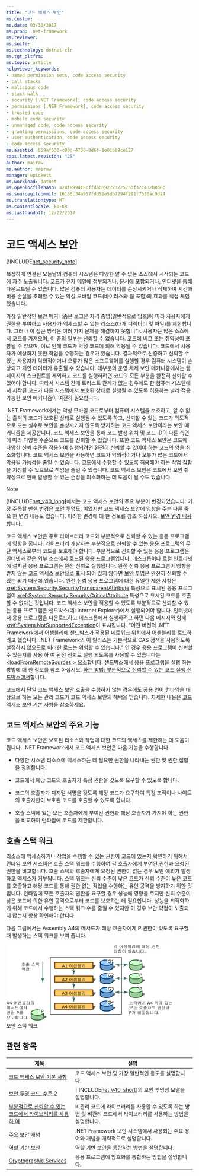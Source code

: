 ```yaml
---
title: "코드 액세스 보안"
ms.custom: 
ms.date: 03/30/2017
ms.prod: .net-framework
ms.reviewer: 
ms.suite: 
ms.technology: dotnet-clr
ms.tgt_pltfrm: 
ms.topic: article
helpviewer_keywords:
- named permission sets, code access security
- call stacks
- malicious code
- stack walk
- security [.NET Framework], code access security
- permissions [.NET Framework], code access security
- trusted code
- mobile code security
- unmanaged code, code access security
- granting permissions, code access security
- user authentication, code access security
- code access security
ms.assetid: 859af632-c80d-4736-8d6f-1e01b09ce127
caps.latest.revision: "25"
author: mairaw
ms.author: mairaw
manager: wpickett
ms.workload: dotnet
ms.openlocfilehash: a28f8994c8cffdad69272322575df37c437b8b6c
ms.sourcegitcommit: 16186c34a957fdd52e5db7294f291f7530ac9d24
ms.translationtype: MT
ms.contentlocale: ko-KR
ms.lasthandoff: 12/22/2017
---
```

# <a name="code-access-security"></a>코드 액세스 보안
[!INCLUDE[net_security_note](../../../includes/net-security-note-md.md)]  
  
 복잡하게 연결된 오늘날의 컴퓨터 시스템은 다양한 알 수 없는 소스에서 시작되는 코드에 자주 노출됩니다. 코드가 전자 메일에 첨부되거나, 문서에 포함되거나, 인터넷을 통해 다운로드될 수 있습니다. 많은 컴퓨터 사용자는 데이터를 손상시키거나 삭제하여 시간과 비용 손실을 초래할 수 있는 악성 모바일 코드(바이러스와 웜 포함)의 효과를 직접 체험했습니다.  
  
 가장 일반적인 보안 메커니즘은 로그온 자격 증명(일반적으로 암호)에 따라 사용자에게 권한을 부여하고 사용자가 액세스할 수 있는 리소스(대개 디렉터리 및 파일)를 제한합니다. 그러나 이 접근 방식은 여러 가지 문제를 해결하지 못합니다. 사용자는 많은 소스에서 코드를 가져오며, 이 중의 일부는 신뢰할 수 없습니다. 코드에 버그 또는 취약성이 포함될 수 있으며, 이로 인해 코드가 악성 코드에 의해 악용될 수 있습니다. 코드에서 사용자가 예상하지 못한 작업을 수행하는 경우가 있습니다. 결과적으로 신중하고 신뢰할 수 있는 사용자가 악의적이거나 오류가 많은 소프트웨어를 실행할 경우 컴퓨터 시스템이 손상되고 개인 데이터가 유출될 수 있습니다. 대부분의 운영 체제 보안 메커니즘에서는 웹 페이지의 스크립트를 제외하고 코드를 실행하려면 코드의 모든 부분을 완전히 신뢰할 수 있어야 합니다. 따라서 시스템 간에 트러스트 관계가 없는 경우에도 한 컴퓨터 시스템에서 시작된 코드가 다른 시스템에서 보호된 상태로 실행될 수 있도록 허용하는 널리 적용 가능한 보안 메커니즘이 여전히 필요합니다.  
  
 .NET Framework에서는 악성 모바일 코드로부터 컴퓨터 시스템을 보호하고, 알 수 없는 출처의 코드가 보호된 상태로 실행될 수 있도록 하고, 신뢰할 수 있는 코드가 의도적으로 또는 실수로 보안을 손상시키지 않도록 방지하는 코드 액세스 보안이라는 보안 메커니즘을 제공합니다. 코드 액세스 보안을 통해 코드 발생 위치 및 코드 ID의 다른 측면에 따라 다양한 수준으로 코드를 신뢰할 수 있습니다. 또한 코드 액세스 보안은 코드에 다양한 신뢰 수준을 적용하여 실행되려면 완전히 신뢰할 수 있어야 하는 코드의 양을 최소화합니다. 코드 액세스 보안을 사용하면 코드가 악의적이거나 오류가 많은 코드에서 악용될 가능성을 줄일 수 있습니다. 코드에서 수행할 수 있도록 허용해야 하는 작업 집합을 지정할 수 있으므로 책임을 줄일 수 있습니다. 코드 액세스 보안은 코드에서 보안 취약성으로 인해 발생할 수 있는 손상을 최소화하는 데 도움이 될 수도 있습니다.  
  
> [!NOTE]
>  [!INCLUDE[net_v40_long](../../../includes/net-v40-long-md.md)]에서는 코드 액세스 보안의 주요 부분이 변경되었습니다. 가장 주목할 만한 변경은 [보안 투명도](../../../docs/framework/misc/security-transparent-code.md), 이었지만 코드 액세스 보안에 영향을 주는 다른 중요 한 변경 내용도 있습니다. 이러한 변경에 대 한 정보를 참조 하십시오. [보안 변경 내용](../../../docs/framework/security/security-changes.md)합니다.  
  
 코드 액세스 보안은 주로 라이브러리 코드와 부분적으로 신뢰할 수 있는 응용 프로그램에 영향을 줍니다. 라이브러리 개발자는 부분적으로 신뢰할 수 있는 응용 프로그램의 무단 액세스로부터 코드를 보호해야 합니다. 부분적으로 신뢰할 수 있는 응용 프로그램은 인터넷과 같은 외부 소스에서 로드된 응용 프로그램입니다. 데스크톱이나 로컬 인트라넷에 설치된 응용 프로그램은 완전 신뢰로 실행됩니다. 완전 신뢰 응용 프로그램이 영향을 받지 않는 코드 액세스 보안으로 표시 되어 있지 않다면 [보안 투명](../../../docs/framework/misc/security-transparent-code.md)은 완전히 신뢰할 수 있는 되기 때문에 있습니다. 완전 신뢰 응용 프로그램에 대한 유일한 제한 사항은 <xref:System.Security.SecurityTransparentAttribute> 특성으로 표시된 응용 프로그램이 <xref:System.Security.SecurityCriticalAttribute> 특성으로 표시된 코드를 호출할 수 없다는 것입니다. 코드 액세스 보안을 적용할 수 있도록 부분적으로 신뢰할 수 있는 응용 프로그램은 샌드박스(예: Internet Explorer)에서 실행되어야 합니다. 인터넷에서 응용 프로그램을 다운로드하고 데스크톱에서 실행하려고 하면 다음 메시지와 함께 <xref:System.NotSupportedException>이 표시됩니다. “이전 버전의 .NET Framework에서 어셈블리에 샌드박스가 적용된 네트워크 위치에서 어셈블리를 로드하려고 했습니다. .NET Framework의 이 릴리스는 기본적으로 CAS 정책을 사용하도록 설정하지 않으므로 이러한 로드는 위험할 수 있습니다." 인 경우 응용 프로그램이 신뢰할 수 있는지를 사용 하 여 완전 신뢰로 실행 되도록를 사용할 수 있습니다는 [ \<loadFromRemoteSources > 요소](../../../docs/framework/configure-apps/file-schema/runtime/loadfromremotesources-element.md)합니다. 샌드박스에서 응용 프로그램을 실행 하는 방법에 대 한 정보를 참조 하십시오. [하는 방법: 부분적으로 신뢰할 수 있는 코드 실행 샌드박스에서](../../../docs/framework/misc/how-to-run-partially-trusted-code-in-a-sandbox.md)합니다.  
  
 코드에서 단일 코드 액세스 보안 호출을 수행하지 않는 경우에도 공용 언어 런타임을 대상으로 하는 모든 관리 코드가 코드 액세스 보안의 혜택을 받습니다. 자세한 내용은 [코드 액세스 보안 기본 사항](../../../docs/framework/misc/code-access-security-basics.md)을 참조하세요.  
  
<a name="key_functions"></a>   
## <a name="key-functions-of-code-access-security"></a>코드 액세스 보안의 주요 기능  
 코드 액세스 보안은 보호된 리소스와 작업에 대한 코드의 액세스를 제한하는 데 도움이 됩니다. .NET Framework에서 코드 액세스 보안은 다음 기능을 수행합니다.  
  
-   다양한 시스템 리소스에 액세스하는 데 필요한 권한을 나타내는 권한 및 권한 집합을 정의합니다.  
  
-   코드에서 해당 코드의 호출자가 특정 권한을 갖도록 요구할 수 있도록 합니다.  
  
-   코드의 호출자가 디지털 서명을 갖도록 해당 코드가 요구하여 특정 조직이나 사이트의 호출자만이 보호된 코드를 호출할 수 있도록 합니다.  
  
-   호출 스택에 있는 모든 호출자에게 부여된 권한과 해당 호출자가 가져야 하는 권한을 비교하여 런타임에 코드를 제한합니다.  
  
<a name="walking_the_call_stack"></a>   
## <a name="walking-the-call-stack"></a>호출 스택 워크  
 리소스에 액세스하거나 작업을 수행할 수 있는 권한이 코드에 있는지 확인하기 위해서 런타임 보안 시스템은 호출 스택 워크를 수행하여 각 호출자에게 부여된 권한과 요청된 권한을 비교합니다. 호출 스택의 호출자에게 요청된 권한이 없는 경우 보안 예외가 발생하고 액세스가 거부됩니다. 스택 워크는 신뢰 수준이 낮은 코드가 신뢰 수준이 높은 코드를 호출하고 해당 코드를 통해 권한 없는 작업을 수행하는 유인 공격을 방지하기 위한 것입니다. 런타임에 모든 호출자의 권한을 요구할 경우 성능에 영향을 주지만 신뢰 수준이 낮은 코드에 의한 유인 공격으로부터 코드를 보호하는 데 필요합니다. 성능을 최적화하기 위해 코드에서 수행하는 스택 워크 수를 줄일 수 있지만 이 경우 보안 약점이 노출되지 않는지 항상 확인해야 합니다.  
  
 다음 그림에서는 Assembly A4의 메서드가 해당 호출자에게 P 권한이 있도록 요구할 때 발생하는 스택 워크를 보여 줍니다.  
  
 ![코드 액세스 보안](../../../docs/framework/misc/media/slide-10a.gif "slide_10a")  
보안 스택 워크  
  
<a name="related_topics"></a>   
## <a name="related-topics"></a>관련 항목  
  
|제목|설명|  
|-----------|-----------------|  
|[코드 액세스 보안 기본 사항](../../../docs/framework/misc/code-access-security-basics.md)|코드 액세스 보안 및 가장 일반적인 용도를 설명합니다.|  
|[보안 투명 코드, 수준 2](../../../docs/framework/misc/security-transparent-code-level-2.md)|[!INCLUDE[net_v40_short](../../../includes/net-v40-short-md.md)]의 보안 투명성 모델을 설명합니다.|  
|[부분적으로 신뢰할 수 있는 코드에서 라이브러리를 사용 하 여](../../../docs/framework/misc/using-libraries-from-partially-trusted-code.md)|비관리 코드에 라이브러리를 사용할 수 있도록 하는 방법 및 비관리 코드에서 라이브러리를 사용하는 방법을 설명합니다.|  
|[주요 보안 개념](../../../docs/standard/security/key-security-concepts.md)|.NET Framework 보안 시스템에서 사용되는 주요 용어와 개념을 개략적으로 설명합니다.|  
|[역할 기반 보안](../../../docs/standard/security/role-based-security.md)|역할 기반 보안을 통합하는 방법을 설명합니다.|  
|[Cryptographic Services](../../../docs/standard/security/cryptographic-services.md)|응용 프로그램에 암호화를 통합하는 방법을 설명합니다.|
